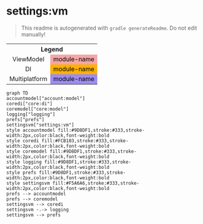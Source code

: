 # settings:vm
> This readme is autogenerated with `gradle generateReadme`. Do not edit manually!
<table>
<tr><th colspan='2'>Legend</th></tr>
<tr><td style='text-align:center;'>ViewModel</td><td style='text-align:center; background-color:#F5A6A6; color:black'>module-name</td></tr>
<tr><td style='text-align:center;'>DI</td><td style='text-align:center; background-color:#FCB103; color:black'>module-name</td></tr>
<tr><td style='text-align:center;'>Multiplatform</td><td style='text-align:center; background-color:#9D8DF1; color:black'>module-name</td></tr>
</table>

```mermaid
graph TD
accountmodel["account:model"]
coredi["core:di"]
coremodel["core:model"]
logging["logging"]
prefs["prefs"]
settingsvm["settings:vm"]
style accountmodel fill:#9D8DF1,stroke:#333,stroke-width:2px,color:black,font-weight:bold
style coredi fill:#FCB103,stroke:#333,stroke-width:2px,color:black,font-weight:bold
style coremodel fill:#9D8DF1,stroke:#333,stroke-width:2px,color:black,font-weight:bold
style logging fill:#9D8DF1,stroke:#333,stroke-width:2px,color:black,font-weight:bold
style prefs fill:#9D8DF1,stroke:#333,stroke-width:2px,color:black,font-weight:bold
style settingsvm fill:#F5A6A6,stroke:#333,stroke-width:2px,color:black,font-weight:bold
prefs --> accountmodel
prefs --> coremodel
settingsvm --> coredi
settingsvm -.-> logging
settingsvm --> prefs
```
